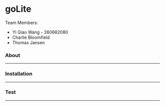 # goLite

Team Members:
* Yi Qiao Wang - 260682080
* Charlie Bloomfield
* Thomas Jansen  

### About
---

### Installation
---

### Test
---
